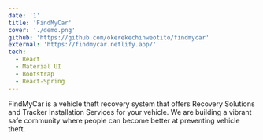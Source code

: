 ```yaml
---
date: '1'
title: 'FindMyCar'
cover: './demo.png'
github: 'https://github.com/okerekechinweotito/findmycar'
external: 'https://findmycar.netlify.app/'
tech:
  - React
  - Material UI
  - Bootstrap
  - React-Spring
---
```


FindMyCar is a vehicle theft recovery system that offers Recovery Solutions and Tracker Installation Services for your vehicle. We are building a vibrant safe community where people can become better at preventing vehicle theft.
